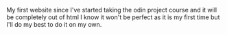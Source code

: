 My first website since I've started taking the odin project course and it will be completely out of html 
I know it won't be perfect as it is my first time but I'll do my best to do it on my own.